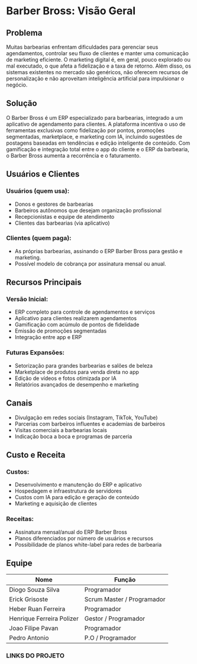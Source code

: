 # Barber Bross: Visão Geral

## Problema
Muitas barbearias enfrentam dificuldades para gerenciar seus agendamentos, controlar seu fluxo de clientes e manter uma comunicação de marketing eficiente.
O marketing digital é, em geral, pouco explorado ou mal executado, o que afeta a fidelização e a taxa de retorno. Além disso, os sistemas existentes no mercado são genéricos, não oferecem recursos de personalização e não aproveitam inteligência artificial para impulsionar o negócio.

## Solução
O Barber Bross é um ERP especializado para barbearias, integrado a um aplicativo de agendamento para clientes.
A plataforma incentiva o uso de ferramentas exclusivas como fidelização por pontos, promoções segmentadas, marketplace, e marketing com IA, incluindo sugestões de postagens baseadas em tendências e edição inteligente de conteúdo.
Com gamificação e integração total entre o app do cliente e o ERP da barbearia, o Barber Bross aumenta a recorrência e o faturamento.

## Usuários e Clientes
### Usuários (quem usa):
- Donos e gestores de barbearias
- Barbeiros autônomos que desejam organização profissional
- Recepcionistas e equipe de atendimento
- Clientes das barbearias (via aplicativo)

### Clientes (quem paga):
- As próprias barbearias, assinando o ERP Barber Bross para gestão e marketing.
- Possível modelo de cobrança por assinatura mensal ou anual.

## Recursos Principais
### Versão Inicial:
- ERP completo para controle de agendamentos e serviços
- Aplicativo para clientes realizarem agendamentos
- Gamificação com acúmulo de pontos de fidelidade
- Emissão de promoções segmentadas
- Integração entre app e ERP

### Futuras Expansões:
- Setorização para grandes barbearias e salões de beleza
- Marketplace de produtos para venda direta no app
- Edição de vídeos e fotos otimizada por IA
- Relatórios avançados de desempenho e marketing
  
## Canais
- Divulgação em redes sociais (Instagram, TikTok, YouTube)
- Parcerias com barbeiros influentes e academias de barbeiros
- Visitas comerciais a barbearias locais
- Indicação boca a boca e programas de parceria

## Custo e Receita
### Custos:
- Desenvolvimento e manutenção do ERP e aplicativo
- Hospedagem e infraestrutura de servidores
- Custos com IA para edição e geração de conteúdo
- Marketing e aquisição de clientes

### Receitas:
- Assinatura mensal/anual do ERP Barber Bross
- Planos diferenciados por número de usuários e recursos
- Possibilidade de planos white-label para redes de barbearia

## Equipe
| Nome                      | Função                     |
|---------------------------|----------------------------|
| Diogo Souza Silva         | Programador                |
| Erick Grisoste            | Scrum Master / Programador |
| Heber Ruan Ferreira       | Programador                |
| Henrique Ferreira Polizer | Gestor / Programador       |
| Joao Filipe Pavan         | Programador                |
| Pedro Antonio             | P.O / Programador          |


### LINKS DO PROJETO

